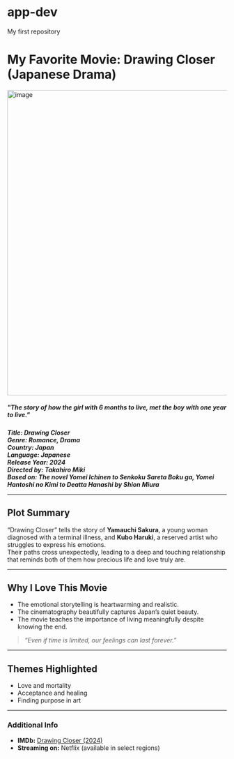 # app-dev
My first repository

# My Favorite Movie: Drawing Closer (Japanese Drama)
<img width="1400" height="700" alt="image" src="https://github.com/user-attachments/assets/5937bd2c-aa00-4d82-a9b1-519bfe13552d" />
<h5/><em> "The story of how the girl with 6 months to live, met the boy with one year to live." </em><h5/>


**Title:** Drawing Closer  
**Genre:** Romance, Drama  
**Country:** Japan  
**Language:** Japanese  
**Release Year:** 2024  
**Directed by:** Takahiro Miki  
**Based on:** The novel *Yomei Ichinen to Senkoku Sareta Boku ga, Yomei Hantoshi no Kimi to Deatta Hanashi* by Shion Miura  

---

## Plot Summary

“Drawing Closer” tells the story of **Yamauchi Sakura**, a young woman diagnosed with a terminal illness, and **Kubo Haruki**, a reserved artist who struggles to express his emotions.  
Their paths cross unexpectedly, leading to a deep and touching relationship that reminds both of them how precious life and love truly are.

---

## Why I Love This Movie

- The emotional storytelling is heartwarming and realistic.  
- The cinematography beautifully captures Japan’s quiet beauty.  
- The movie teaches the importance of living meaningfully despite knowing the end.  

> *“Even if time is limited, our feelings can last forever.”*  

---

## Themes Highlighted
- Love and mortality  
- Acceptance and healing  
- Finding purpose in art  

---

### Additional Info

- **IMDb:** [Drawing Closer (2024)](https://www.imdb.com/title/tt31483936/)  
- **Streaming on:** Netflix (available in select regions) 

